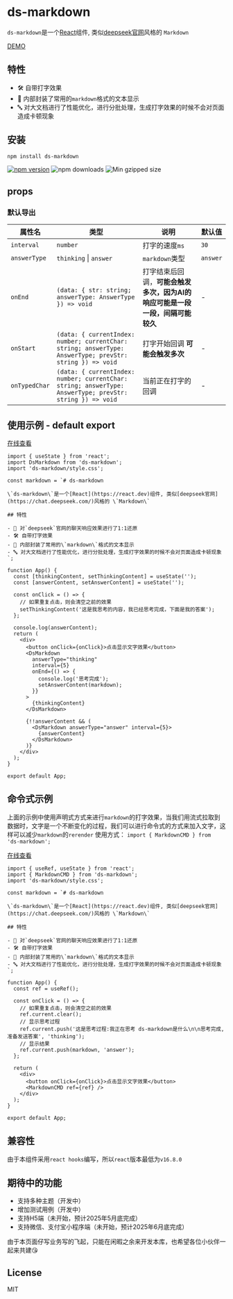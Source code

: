 # ds-markdown

`ds-markdown`是一个[React](https://react.dev)组件, 类似[deepseek官网](https://chat.deepseek.com/)风格的 `Markdown`

[DEMO](https://onshinpei.github.io/ds-markdown/)

## 特性

- 🛠 自带打字效果
- 🦮 内部封装了常用的`markdown`格式的文本显示
- 🔤 对大文档进行了性能优化，进行分批处理，生成打字效果的时候不会对页面造成卡顿现象

## 安装

```bash
npm install ds-markdown
```

<a href="https://www.npmjs.com/package/ds-markdown"><img src="https://img.shields.io/npm/v/ds-markdown" alt="npm version"/></a>
<img src="https://img.shields.io/npm/dm/ds-markdown.svg" alt="npm downloads"/> <img src="https://img.shields.io/bundlephobia/minzip/ds-markdown" alt="Min gzipped size"/>

## props

### 默认导出

| 属性名        | 类型                                                                                                     | 说明                                                                         | 默认值   |
| ------------- | -------------------------------------------------------------------------------------------------------- | ---------------------------------------------------------------------------- | -------- |
| `interval`    | `number`                                                                                                 | 打字的速度`ms`                                                               | `30`     |
| `answerType`  | `thinking` \| `answer`                                                                                   | `markdown`类型                                                               | `answer` |
| `onEnd`       | `(data: { str: string; answerType: AnswerType }) => void`                                                | 打字结束后回调，**可能会触发多次，因为AI的响应可能是一段一段，间隔可能较久** | -        |
| `onStart`     | `(data: { currentIndex: number; currentChar: string; answerType: AnswerType; prevStr: string }) => void` | 打字开始回调 **可能会触发多次**                                              | -        |
| `onTypedChar` | `(data: { currentIndex: number; currentChar: string; answerType: AnswerType; prevStr: string }) => void` | 当前正在打字的回调                                                           | -        |

## 使用示例 - default export

[在线查看](https://stackblitz.com/edit/vitejs-vite-ddfw8avb?file=src%2FApp.tsx)

```tsx
import { useState } from 'react';
import DsMarkdown from 'ds-markdown';
import 'ds-markdown/style.css';

const markdown = `# ds-markdown

\`ds-markdown\`是一个[React](https://react.dev)组件, 类似[deepseek官网](https://chat.deepseek.com/)风格的 \`Markdown\`

## 特性

- 🦮 对`deepseek`官网的聊天响应效果进行了1:1还原
- 🛠 自带打字效果
- 🦮 内部封装了常用的\`markdown\`格式的文本显示
- 🔤 对大文档进行了性能优化，进行分批处理，生成打字效果的时候不会对页面造成卡顿现象
`;

function App() {
  const [thinkingContent, setThinkingContent] = useState('');
  const [answerContent, setAnswerContent] = useState('');

  const onClick = () => {
    // 如果重复点击，则会清空之前的效果
    setThinkingContent('这是我思考的内容，我已经思考完成，下面是我的答案');
  };

  console.log(answerContent);
  return (
    <div>
      <button onClick={onClick}>点击显示文字效果</button>
      <DsMarkdown
        answerType="thinking"
        interval={5}
        onEnd={() => {
          console.log('思考完成');
          setAnswerContent(markdown);
        }}
      >
        {thinkingContent}
      </DsMarkdown>

      {!!answerContent && (
        <DsMarkdown answerType="answer" interval={5}>
          {answerContent}
        </DsMarkdown>
      )}
    </div>
  );
}

export default App;
```

## 命令式示例

上面的示例中使用声明式方式来进行`markdown`的打字效果，当我们用流式拉取到数据时，文字是一个不断变化的过程，我们可以进行命令式的方式来加入文字，这样可以减少`markdown`的`rerender`
使用方式：
`import { MarkdownCMD } from 'ds-markdown';`

[在线查看](https://stackblitz.com/edit/vitejs-vite-2ri8kex3?file=src%2FApp.tsx)

```tsx
import { useRef, useState } from 'react';
import { MarkdownCMD } from 'ds-markdown';
import 'ds-markdown/style.css';

const markdown = `# ds-markdown

\`ds-markdown\`是一个[React](https://react.dev)组件, 类似[deepseek官网](https://chat.deepseek.com/)风格的 \`Markdown\`

## 特性

- 🦮 对`deepseek`官网的聊天响应效果进行了1:1还原
- 🛠 自带打字效果
- 🦮 内部封装了常用的\`markdown\`格式的文本显示
- 🔤 对大文档进行了性能优化，进行分批处理，生成打字效果的时候不会对页面造成卡顿现象
`;

function App() {
  const ref = useRef();

  const onClick = () => {
    // 如果重复点击，则会清空之前的效果
    ref.current.clear();
    // 显示思考过程
    ref.current.push('这是思考过程:我正在思考 ds-markdown是什么\n\n思考完成,准备发送答案', 'thinking');
    // 显示结果
    ref.current.push(markdown, 'answer');
  };

  return (
    <div>
      <button onClick={onClick}>点击显示文字效果</button>
      <MarkdownCMD ref={ref} />
    </div>
  );
}

export default App;
```

## 兼容性

由于本组件采用`react hooks`编写，所以`react`版本最低为`v16.8.0`

## 期待中的功能

- 支持多种主题（开发中）
- 增加测试用例（开发中）
- 支持H5端（未开始，预计2025年5月底完成）
- 支持微信、支付宝小程序端（未开始，预计2025年6月底完成）

由于本页面仔写业务写的飞起，只能在闲暇之余来开发本库，也希望各位小伙伴一起来共建😘

## License

MIT
